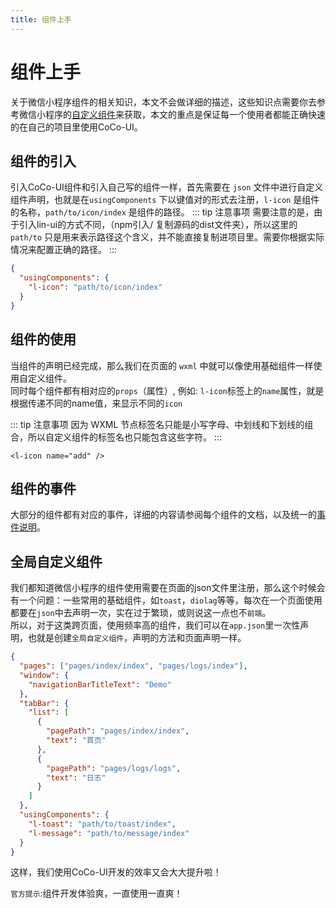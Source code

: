 ```yaml
---
title: 组件上手
---
```


# <H2Icon /> 组件上手

关于微信小程序组件的相关知识，本文不会做详细的描述，这些知识点需要你去参考微信小程序的[自定义组件](https://developers.weixin.qq.com/miniprogram/dev/framework/custom-component/)来获取，本文的重点是保证每一个使用者都能正确快速的在自己的项目里使用CoCo-UI。

## 组件的引入

引入CoCo-UI组件和引入自己写的组件一样，首先需要在 `json` 文件中进行自定义组件声明，也就是在`usingComponents` 下以键值对的形式去注册，`l-icon` 是组件的名称，`path/to/icon/index` 是组件的路径。
::: tip 注意事项
需要注意的是，由于引入lin-ui的方式不同，（npm引入/ 复制源码的dist文件夹），所以这里的`path/to` 只是用来表示路径这个含义，并不能直接复制进项目里。需要你根据实际情况来配置正确的路径。
:::
```json
{
  "usingComponents": {
    "l-icon": "path/to/icon/index"
  }
}
```
## 组件的使用

当组件的声明已经完成，那么我们在页面的 `wxml` 中就可以像使用基础组件一样使用自定义组件。
<br/>同时每个组件都有相对应的`props`（属性）, 例如: `l-icon`标签上的`name`属性，就是根据传递不同的name值，来显示不同的`icon`

::: tip 注意事项
因为 WXML 节点标签名只能是小写字母、中划线和下划线的组合，所以自定义组件的标签名也只能包含这些字符。
:::

```wxml
<l-icon name="add" />
```

## 组件的事件

大部分的组件都有对应的事件，详细的内容请参阅每个组件的文档，以及统一的[事件说明](http://doc.mini.talelin.com/start/event.html)。


## 全局自定义组件

我们都知道微信小程序的组件使用需要在页面的json文件里注册，那么这个时候会有一个问题：一些常用的基础组件，如`toast`，`diolag`等等，每次在一个页面使用都要在`json`中去声明一次，实在过于繁琐，或则说这一点也不`前端`。
<br/>
所以，对于这类跨页面，使用频率高的组件，我们可以在`app.json`里一次性声明，也就是创建`全局自定义组件`，声明的方法和页面声明一样。


```json
{
  "pages": ["pages/index/index", "pages/logs/index"],
  "window": {
    "navigationBarTitleText": "Demo"
  },
  "tabBar": {
    "list": [
      {
        "pagePath": "pages/index/index",
        "text": "首页"
      },
      {
        "pagePath": "pages/logs/logs",
        "text": "日志"
      }
    ]
  },
  "usingComponents": {
    "l-toast": "path/to/toast/index",
    "l-message": "path/to/message/index"
  }
}
```

这样，我们使用CoCo-UI开发的效率又会大大提升啦！

`官方提示`:组件开发体验爽，一直使用一直爽！

<RightMenu />
